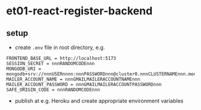 # et01-react-register-backend

## setup

- create `.env` file in root directory, e.g.

```
FRONTEND_BASE_URL = http://localhost:5173
SESSION_SECRET = nnnRANDOMCODEnnn
MONGODB_URI = mongodb+srv://nnnUSERnnnn:nnnPASSWORDnnn@cluster0.nnnCLUSTERNAMEnnn.mongodb.net/et01reactregister
MAILER_ACCOUNT_NAME = nnnGMAILMAILERACCOUNTNAMEnnn
MAILER_ACCOUNT_PASSWORD = nnnGMAILMAILERACCOUNTPASSWORDnnn
SAFE_ORIGIN_CODE = nnnRANDOMCODEnnn
```

- publish at e.g. Heroku and create appropriate environment variables 
